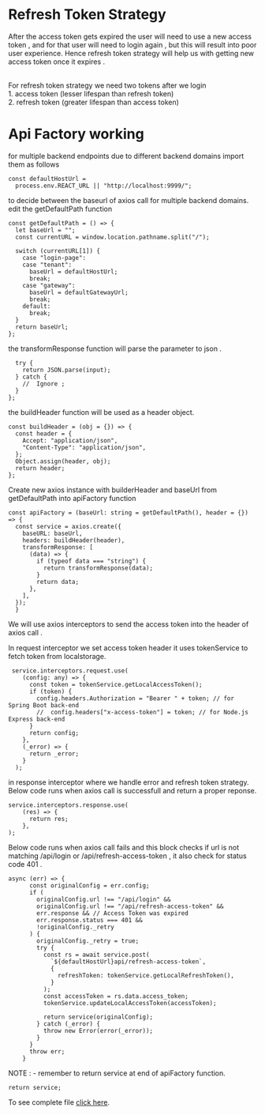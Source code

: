 # Refresh Token Strategy

After the access token gets expired the user will need to use a new access token , and for that user will need to login again , but this will result into poor user experience. Hence refresh token strategy will help us with getting new access token once it expires . 

<br>
For refresh token strategy we need two tokens after we login <br>
1. access token (lesser lifespan than refresh token)<br>
2. refresh token (greater lifespan than access token)<br>

# Api Factory working


for multiple backend endpoints due to different backend domains import them as follows<br>
```
const defaultHostUrl =
  process.env.REACT_URL || "http://localhost:9999/";
```

to decide between the baseurl of axios call for multiple backend domains.<br>
edit the getDefaultPath function 
```
const getDefaultPath = () => {
  let baseUrl = "";
  const currentURL = window.location.pathname.split("/");

  switch (currentURL[1]) {
    case "login-page":
    case "tenant":
      baseUrl = defaultHostUrl;
      break;
    case "gateway":
      baseUrl = defaultGatewayUrl;
      break;
    default:
      break;
  }
  return baseUrl;
};
```

the transformResponse function will parse the parameter to json .
```const transformResponse = (input: string) => {
  try {
    return JSON.parse(input);
  } catch {
    //  Ignore ;
  }
};
```
the buildHeader function will be used as a header object.
```
const buildHeader = (obj = {}) => {
  const header = {
    Accept: "application/json",
    "Content-Type": "application/json",
  };
  Object.assign(header, obj);
  return header;
};
```

Create new axios instance with builderHeader and baseUrl from getDefaultPath into apiFactory function 
```
const apiFactory = (baseUrl: string = getDefaultPath(), header = {}) => {
  const service = axios.create({
    baseURL: baseUrl,
    headers: buildHeader(header),
    transformResponse: [
      (data) => {
        if (typeof data === "string") {
          return transformResponse(data);
        }
        return data;
      },
    ],
  });
  }
```

We will use axios interceptors to send the access token into the header of axios call .
<br>

In request interceptor we set access token header it uses tokenService to fetch token from localstorage.
```
 service.interceptors.request.use(
    (config: any) => {
      const token = tokenService.getLocalAccessToken();
      if (token) {
        config.headers.Authorization = "Bearer " + token; // for Spring Boot back-end
        //  config.headers["x-access-token"] = token; // for Node.js Express back-end
      }
      return config;
    },
    (_error) => {
      return _error;
    }
  );
```

in response interceptor where we handle error and refresh token strategy.<br>
Below code runs when axios call is successfull and return a proper reponse.
```
service.interceptors.response.use(
    (res) => {
      return res;
    },    
);
```
Below code runs when axios call fails and this block checks if url is not matching /api/login or /api/refresh-access-token , it also check for status code 401 .

``` 
async (err) => {
      const originalConfig = err.config;
      if (
        originalConfig.url !== "/api/login" &&
        originalConfig.url !== "/api/refresh-access-token" &&
        err.response && // Access Token was expired
        err.response.status === 401 &&
        !originalConfig._retry
      ) {
        originalConfig._retry = true;
        try {
          const rs = await service.post(
            `${defaultHostUrl}api/refresh-access-token`,
            {
              refreshToken: tokenService.getLocalRefreshToken(),
            }
          );
          const accessToken = rs.data.access_token;
          tokenService.updateLocalAccessToken(accessToken);

          return service(originalConfig);
        } catch (_error) {
          throw new Error(error(_error));
        }
      }
      throw err;
    }
```

NOTE : - remember to return service at end of apiFactory function.
```
return service;
```
To see complete file [click here]().

